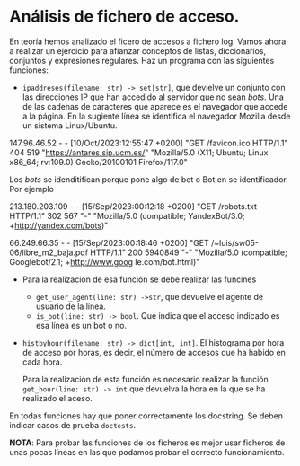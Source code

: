 # Análisis de fichero de acceso.

En teoría hemos analizado el ficero de accesos a fichero log. Vamos
ahora a realizar un ejercicio para afianzar conceptos de listas,
diccionarios, conjuntos y expresiones regulares. Haz un programa con
las siguientes funciones:

- `ipaddreses(filename: str) -> set[str]`, que devielve un conjunto con
  las direcciones IP que han accedido al servidor que no sean
  *bots*. Una de las cadenas de caracteres que aparece es el navegador
  que accede a la página. En la sugiente línea se identifica el
  navegador Mozilla desde un sistema Linux/Ubuntu.

147.96.46.52 - - [10/Oct/2023:12:55:47 +0200] "GET /favicon.ico HTTP/1.1" 404 519 "https://antares.sip.ucm.es/" "Mozilla/5.0 (X11; Ubuntu; Linux x86_64; rv:109.0) Gecko/20100101 Firefox/117.0"


  Los *bots* se idenditifican porque pone algo de bot o Bot en se
  identificador. Por ejemplo

213.180.203.109 - - [15/Sep/2023:00:12:18 +0200] "GET /robots.txt HTTP/1.1" 302 567 "-" "Mozilla/5.0 (compatible; YandexBot/3.0; +http://yandex.com/bots)"

66.249.66.35 - - [15/Sep/2023:00:18:46 +0200] "GET /~luis/sw05-06/libre_m2_baja.pdf HTTP/1.1" 200 5940849 "-" "Mozilla/5.0 (compatible; Googlebot/2.1; +http://www.goog
le.com/bot.html)"

- Para la realización de esa función se debe realizar las  funcines
  * `get_user_agent(line: str) ->str`, que devuelve el agente de
    usuario de la línea.
  * `is_bot(line: str) -> bool`. Que indica que el acceso indicado es
	esa línea es un bot o no.


- `histbyhour(filename: str) -> dict[int, int]`. El histograma por hora
  de acceso por horas, es decir, el número de accesos que ha habido en
  cada hora.

  Para la realización de esta función es necesario realizar la función
  `get_hour(line: str) -> int` que devuelva la hora en la que se ha
  realizado el aceso.


En todas funciones hay que poner correctamente los docstring. Se deben
indicar casos de prueba `doctests`.

**NOTA**: Para probar las funciones de los ficheros es mejor usar
ficheros de unas pocas líneas en las que podamos probar el correcto
funcionamiento.
